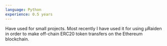 ```yaml
---
language: Python
experience: 0.5 years
---
```


Have used for small projects. Most recently I have used it for using µRaiden in order to make off-chain ERC20 token transfers on the Ethereum blockchain.